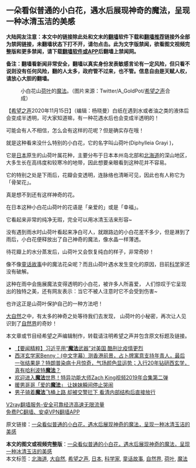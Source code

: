  <h2>一朵看似普通的小白花，遇水后展现神奇的魔法，呈现一种冰清玉洁的美感</h2> <p class="notice"><b>大陆网友注意：本文中的链接除此处和文末的<a href="https://github.com/bannedbook/fanqiang" >翻墙</a>软件下载和<a href="https://github.com/killgcd/justmysocks/blob/master/README.md">翻墙推荐</a>链接外全部为禁网链接，未翻墙状态下打不开，请勿点击。此为文字版禁闻，欲看图文视频完整版和更多禁闻，请下载<a href="https://github.com/bannedbook/fanqiang">翻墙软件或APP</a>后翻墙上禁闻网。</p><p>备注：翻墙看新闻非常安全，翻墙以真实身份发表敏感言论有一定风险，但只看不说则没有任何风险，翻的人太多，政府管不过来，也不管。信息自由是天赋人权，请放心大胆的翻墙。</b></p>  <div class="entry"> <figure><figcaption>小白花山<a href="https://www.bannedbook.org/bnews/tag/%E8%8D%B7%E5%8F%B6/" class="st_tag internal_tag" rel="tag" title="标签 荷叶 下的日志">荷叶</a>的<a href="https://www.bannedbook.org/bnews/tag/%e9%ad%94%e6%b3%95/" class="st_tag internal_tag" rel="tag" title="标签 魔法 下的日志">魔法</a>。（图片来源：Twitter/A_GoldPot/<a href="https://www.bannedbook.org/bnews/tag/%e5%b8%8c%e6%9c%9b%e4%b9%8b%e5%a3%b0/" class="st_tag internal_tag" rel="tag" title="标签 希望之声 下的日志">希望之声</a>合成）</figcaption></figure> <p>【<span class='wp_keywordlink_affiliate'><a href="https://www.soundofhope.org" title="希望之声" target="_blank">希望之声</a></span>2020年11月15日】（编辑：杨晓曼）白纸在遇到水或者油之类的液体后会变成半透明，可大家知道嘛，有一种花遇水后也会变成半透明的！</p> <p>可能会有人不相信，怎么会有这样的花呢？但是确实存在哦！</p> <p></p> <p>就是这种看来没什么特别的小白花，它的名字叫山荷叶(Diphylleia Grayi )，</p> <p>它是<a href="https://www.bannedbook.org/bnews/tag/%e6%97%a5%e6%9c%ac/" class="st_tag internal_tag" rel="tag" title="标签 日本 下的日志">日本</a>原生的山荷叶属花种，主要分布于日本本州岛北部和<a href="https://www.bannedbook.org/bnews/tag/%e5%8c%97%e6%b5%b7%e9%81%93/" class="st_tag internal_tag" rel="tag" title="标签 北海道 下的日志">北海道</a>的深山地区，大多生长在高纬度和较寒冷的地带，因此想要亲眼看到这种花并不容易。</p> <p>它的特别之处是下雨后，花瓣会变透明，连脉络也清晰可见，因此也有人称它为「骨架花」。</p>  <p>真是想不到还有这样神奇的花。</p> <p>在日本这种小白花山荷叶的花语是「亲爱的」或是「幸福」。</p> <p>它看起来非常的纯净无瑕，完全可以用冰清玉洁来形容~</p> <p>没有遇到雨水时山荷叶看起来净白可人，就跟路边的小白花差不多少，但是淋到了雨后，小白花便释放出了自己神奇的魔法，像水晶一样薄透。</p> <p>待花瓣上的水分蒸发后，山荷叶又会恢复纯白的样子，非常奇妙！</p> <p>像不像<a href="https://www.bannedbook.org/bnews/tag/%E7%AB%A5%E8%AF%9D%E6%95%85%E4%BA%8B/" class="st_tag internal_tag" rel="tag" title="标签 童话故事 下的日志">童话故事</a>中的魔法花朵呢？而且山荷叶遇水发生变化的原因，目前<span class='wp_keywordlink'><a href="https://www.bannedbook.org/forum11/topic309.html" title="禁片：“科学”的棍子" target="_blank">科学</a></span>家还没有破解。</p>  <p></p> <p>这种在雨中会施展魔法变得透明的小白花，被许多人所喜爱， 人们惊叹于它呈现出的独特之美，还有网友表示：当它不被人注意时它不会受到伤害~</p> <p>也许这正是山荷叶保护自己的一种方法吧！</p> <p></p> <p><a href="https://www.bannedbook.org/bnews/tag/%e5%a4%a7%e8%87%aa%e7%84%b6/" class="st_tag internal_tag" rel="tag" title="标签 大自然 下的日志">大自然</a>之中，有太多的神奇之处等待我们去发现， 山荷叶的小秘密，再次让人见识到了<a href="https://www.bannedbook.org/bnews/tag/%e8%87%aa%e7%84%b6%e7%95%8c/" class="st_tag internal_tag" rel="tag" title="标签 自然界 下的日志">自然界</a>的奇妙！</p> <p>本文章或节目经希望之声编辑制作，转载请注明希望之声并包含原文标题及链接。</p>  <ul class='op-related-articles' title='相关阅读'> <li><a href='https://www.bannedbook.org/bnews/comments/20201029/1422207.html' target='_blank'>【要闻精粹】习近平用“<b>魔法</b>武器”对美国 酷刑比疫情更烈</a></li> <li><a href='https://www.bannedbook.org/bnews/bannedvideo/20201011/1412045.html' target='_blank'>西洋玄学家Benny：(中文字幕）测香港前景，占卜牌寓意支持年青人，最后一张结果是？特朗普染病十月惊奇，气场颜色显运势；入行20年钻研西玄学，真有哈利波特<b>魔法</b>？</a></li> <li><a href='https://www.bannedbook.org/bnews/comments/20200103/1367913.html' target='_blank'>欢迎进入<b>魔法</b>世界！特异功能大师Zach King视频2019年合集第二弹</a></li> <li><a href='https://www.bannedbook.org/bnews/funmedia/20200703/1354985.html' target='_blank'>暖男哥哥「爱的<b>魔法</b>」 让妹妹瞬间停止哭闹</a></li> <li><a href='https://www.bannedbook.org/bnews/funmedia/20200630/1353090.html' target='_blank'>男子骑着<b>魔法</b>飞桶上路 却被交警拦下 看清内部结构后直接放行</a></li> </ul> <p class="texttj"> <a href="https://www.bannedbook.org/forum23/topic22702.html" target="_blank">V2ray翻墙服务-安全可靠经济高速无限流量</a><br/> <a href="https://github.com/bannedbook/fanqiang/wiki/%E7%A6%81%E9%97%BB%E7%BD%91%E5%AE%89%E5%8D%93%E7%BF%BB%E5%A2%99%E6%96%B0%E9%97%BBAPP" target="_blank">免费PC翻墙、安卓VPN翻墙APP</a></p><p>原文链接：<a class="src_link"  href="https://www.soundofhope.org/post/270453" target="_blank">一朵看似普通的小白花，遇水后展现神奇的魔法，呈现一种冰清玉洁的美感</a></p><a name='sharetosocial'></a>       <div><b>本文的图文或视频完整版</b>：<a href='https://www.bannedbook.org/bnews/comments/20201116/1431860.html'>一朵看似普通的小白花，遇水后展现神奇的魔法，呈现一种冰清玉洁的美感</a></div>  </div><!--END ENTRY--> <div class="postfooter"> <div>本文标签：<a href="https://www.bannedbook.org/bnews/tag/%e5%8c%97%e6%b5%b7%e9%81%93/" rel="tag">北海道</a>, <a href="https://www.bannedbook.org/bnews/tag/%e5%a4%a7%e8%87%aa%e7%84%b6/" rel="tag">大自然</a>, <a href="https://www.bannedbook.org/bnews/tag/%e5%b8%8c%e6%9c%9b%e4%b9%8b%e5%a3%b0/" rel="tag">希望之声</a>, <a href="https://www.bannedbook.org/bnews/tag/%e6%97%a5%e6%9c%ac/" rel="tag">日本</a>, <a href="https://www.bannedbook.org/bnews/tag/%e7%a7%91%e5%ad%a6%e5%ae%b6/" rel="tag">科学家</a>, <a href="https://www.bannedbook.org/bnews/tag/%E7%AB%A5%E8%AF%9D%E6%95%85%E4%BA%8B/" rel="tag">童话故事</a>, <a href="https://www.bannedbook.org/bnews/tag/%e8%87%aa%e7%84%b6%e7%95%8c/" rel="tag">自然界</a>, <a href="https://www.bannedbook.org/bnews/tag/%E8%8D%B7%E5%8F%B6/" rel="tag">荷叶</a>, <a href="https://www.bannedbook.org/bnews/tag/%e9%ad%94%e6%b3%95/" rel="tag">魔法</a></div>  </div><!--END POSTFOOTER--> 